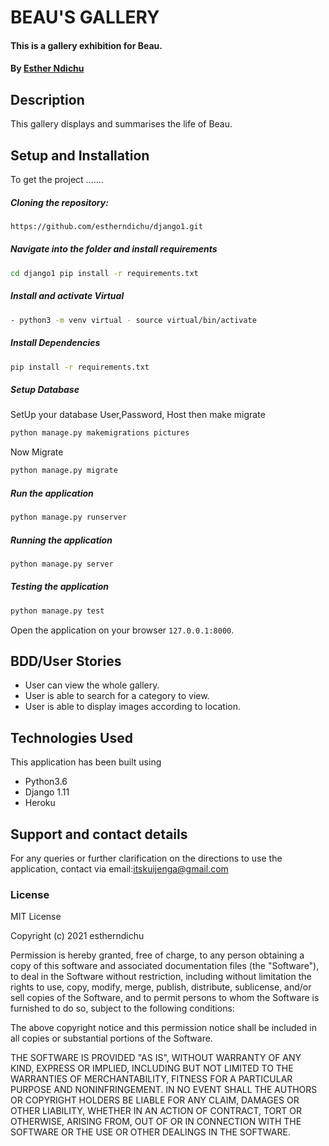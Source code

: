 # BEAU'S GALLERY
<!-- ![Delani Studio](./images/delani.png) -->
#### This is a gallery exhibition for Beau.
#### By [Esther Ndichu](https://github.com/estherndichu)
## Description
This gallery displays and summarises the life of Beau.
## Setup and Installation  
To get the project .......  
  
##### Cloning the repository:  
 ```bash 
https://github.com/estherndichu/django1.git
```
##### Navigate into the folder and install requirements  
 ```bash 
cd django1 pip install -r requirements.txt 
```
##### Install and activate Virtual  
 ```bash 
- python3 -m venv virtual - source virtual/bin/activate  
```  
##### Install Dependencies  
 ```bash 
 pip install -r requirements.txt 
```  
 ##### Setup Database  
  SetUp your database User,Password, Host then make migrate  
 ```bash 
python manage.py makemigrations pictures 
 ``` 
 Now Migrate  
 ```bash 
 python manage.py migrate 
```
##### Run the application  
 ```bash 
 python manage.py runserver 
``` 
##### Running the application  
 ```bash 
 python manage.py server 
```
##### Testing the application  
 ```bash 
 python manage.py test 
```
Open the application on your browser `127.0.0.1:8000`.  

## BDD/User Stories
* User can view the whole gallery.
* User is able to search for a category to view.
* User is able to display images according to location.
## Technologies Used
This application has been built using 
* Python3.6
* Django 1.11
* Heroku
## Support and contact details
For any queries or further clarification on the directions to use the application, contact via email:itskuijenga@gmail.com
### License

MIT License

Copyright (c) 2021 estherndichu

Permission is hereby granted, free of charge, to any person obtaining a copy of this software and associated documentation files (the "Software"), to deal in the Software without restriction, including without limitation the rights to use, copy, modify, merge, publish, distribute, sublicense, and/or sell copies of the Software, and to permit persons to whom the Software is furnished to do so, subject to the following conditions:

The above copyright notice and this permission notice shall be included in all copies or substantial portions of the Software.

THE SOFTWARE IS PROVIDED "AS IS", WITHOUT WARRANTY OF ANY KIND, EXPRESS OR IMPLIED, INCLUDING BUT NOT LIMITED TO THE WARRANTIES OF MERCHANTABILITY, FITNESS FOR A PARTICULAR PURPOSE AND NONINFRINGEMENT. IN NO EVENT SHALL THE AUTHORS OR COPYRIGHT HOLDERS BE LIABLE FOR ANY CLAIM, DAMAGES OR OTHER LIABILITY, WHETHER IN AN ACTION OF CONTRACT, TORT OR OTHERWISE, ARISING FROM, OUT OF OR IN CONNECTION WITH THE SOFTWARE OR THE USE OR OTHER DEALINGS IN THE SOFTWARE.
  